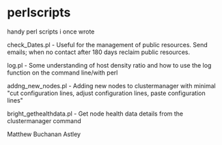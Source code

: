 # perlscripts
handy perl scripts i once wrote

check_Dates.pl  - Useful for the management of public resources. Send emails; when no contact after 180 days reclaim public resources.

log.pl - Some understanding of host density ratio and how to use the log function on the command line/with perl  

addng_new_nodes.pl - Adding new nodes to clustermanager with minimal "cut configuration lines, adjust configuration lines, paste configuration lines"

bright_gethealthdata.pl - Get node health data details from the clustermanager command

Matthew Buchanan Astley
